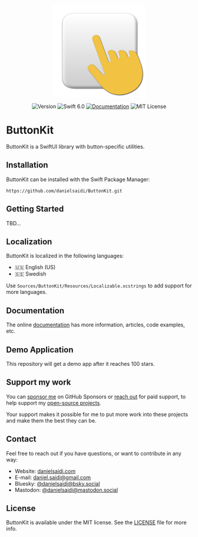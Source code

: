 <p align="center">
    <img src="Resources/Icon.png" alt="Project Icon" width="250" />
</p>

<p align="center">
    <img src="https://img.shields.io/github/v/release/danielsaidi/ButtonKit?color=%2300550&sort=semver" alt="Version" title="Version" />
    <img src="https://img.shields.io/badge/swift-6.0-orange.svg" alt="Swift 6.0" />
    <a href="https://danielsaidi.github.io/ButtonKit"><img src="https://img.shields.io/badge/documentation-web-blue.svg" alt="Documentation" /></a>
    <img src="https://img.shields.io/github/license/danielsaidi/ButtonKit" alt="MIT License" title="MIT License" />
</p>


# ButtonKit

ButtonKit is a SwiftUI library with button-specific utilities.



## Installation

ButtonKit can be installed with the Swift Package Manager:

```
https://github.com/danielsaidi/ButtonKit.git
```



## Getting Started

TBD...



## Localization

ButtonKit is localized in the following languages:

* 🇺🇸 English (US)
* 🇸🇪 Swedish

Use `Sources/ButtonKit/Resources/Localizable.xcstrings` to add support for more languages.  



## Documentation

The online [documentation][Documentation] has more information, articles, code examples, etc.



## Demo Application

This repository will get a demo app after it reaches 100 stars.



## Support my work 

You can [sponsor me][Sponsors] on GitHub Sponsors or [reach out][Email] for paid support, to help support my [open-source projects][OpenSource].

Your support makes it possible for me to put more work into these projects and make them the best they can be.



## Contact

Feel free to reach out if you have questions, or want to contribute in any way:

* Website: [danielsaidi.com][Website]
* E-mail: [daniel.saidi@gmail.com][Email]
* Bluesky: [@danielsaidi@bsky.social][Bluesky]
* Mastodon: [@danielsaidi@mastodon.social][Mastodon]



## License

ButtonKit is available under the MIT license. See the [LICENSE][License] file for more info.



[Email]: mailto:daniel.saidi@gmail.com
[Website]: https://danielsaidi.com
[GitHub]: https://github.com/danielsaidi
[OpenSource]: https://danielsaidi.com/opensource
[Sponsors]: https://github.com/sponsors/danielsaidi

[Bluesky]: https://bsky.app/profile/danielsaidi.bsky.social
[Mastodon]: https://mastodon.social/@danielsaidi
[Twitter]: https://twitter.com/danielsaidi

[Documentation]: https://danielsaidi.github.io/ButtonKit
[Getting-Started]: https://danielsaidi.github.io/ButtonKit/documentation/ButtonKit/getting-started
[License]: https://github.com/danielsaidi/ButtonKit/blob/master/LICENSE
